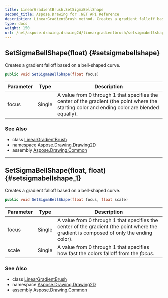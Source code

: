 ```yaml
---
title: LinearGradientBrush.SetSigmaBellShape
second_title: Aspose.Drawing for .NET API Reference
description: LinearGradientBrush method. Creates a gradient falloff based on a bellshaped curve
type: docs
weight: 150
url: /net/aspose.drawing.drawing2d/lineargradientbrush/setsigmabellshape/
---
```

## SetSigmaBellShape(float) {#setsigmabellshape}

Creates a gradient falloff based on a bell-shaped curve.

```csharp
public void SetSigmaBellShape(float focus)
```

| Parameter | Type | Description |
| --- | --- | --- |
| focus | Single | A value from 0 through 1 that specifies the center of the gradient (the point where the starting color and ending color are blended equally). |

### See Also

* class [LinearGradientBrush](../)
* namespace [Aspose.Drawing.Drawing2D](../../lineargradientbrush/)
* assembly [Aspose.Drawing.Common](../../../)

---

## SetSigmaBellShape(float, float) {#setsigmabellshape_1}

Creates a gradient falloff based on a bell-shaped curve.

```csharp
public void SetSigmaBellShape(float focus, float scale)
```

| Parameter | Type | Description |
| --- | --- | --- |
| focus | Single | A value from 0 through 1 that specifies the center of the gradient (the point where the gradient is composed of only the ending color). |
| scale | Single | A value from 0 through 1 that specifies how fast the colors falloff from the *focus*. |

### See Also

* class [LinearGradientBrush](../)
* namespace [Aspose.Drawing.Drawing2D](../../lineargradientbrush/)
* assembly [Aspose.Drawing.Common](../../../)


